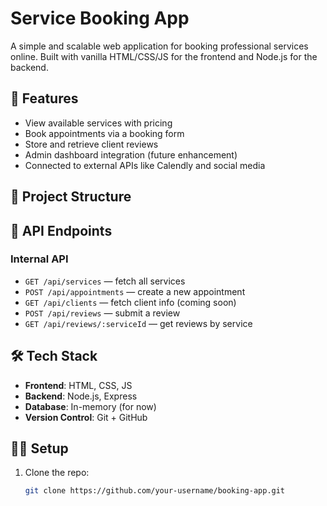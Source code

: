 # Service Booking App

A simple and scalable web application for booking professional services online. Built with vanilla HTML/CSS/JS for the frontend and Node.js for the backend.

## 🚀 Features

- View available services with pricing
- Book appointments via a booking form
- Store and retrieve client reviews
- Admin dashboard integration (future enhancement)
- Connected to external APIs like Calendly and social media

## 📁 Project Structure

## 🧪 API Endpoints

### Internal API

- `GET /api/services` — fetch all services
- `POST /api/appointments` — create a new appointment
- `GET /api/clients` — fetch client info (coming soon)
- `POST /api/reviews` — submit a review
- `GET /api/reviews/:serviceId` — get reviews by service

## 🛠 Tech Stack

- **Frontend**: HTML, CSS, JS
- **Backend**: Node.js, Express
- **Database**: In-memory (for now)
- **Version Control**: Git + GitHub

## 👩‍💻 Setup

1. Clone the repo:

   ```bash
   git clone https://github.com/your-username/booking-app.git
